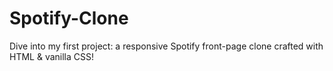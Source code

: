 # Spotify-Clone
Dive into my first project: a responsive Spotify front-page clone crafted with HTML &amp; vanilla CSS!
